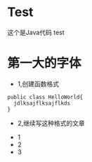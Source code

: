 # Test
这个是Java代码
test
# 第一大的字体


* 1,创建函数格式
```
public class HelloWorld{
  jdlksajflksajflkds
}
```
* 2,继续写这种格式的文章
- 1 
- 2
- 3
